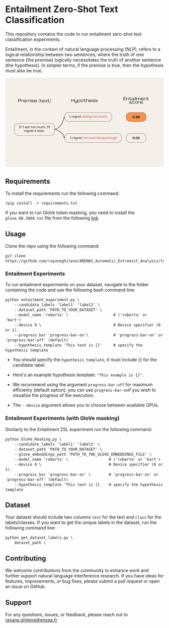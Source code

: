 # Entailment Zero-Shot Text Classification
This repository contains the code to run entailment zero-shot text classification experiments.

Entailment, in the context of natural language processing (NLP), refers to a logical relationship between two sentences, where the truth of one sentence (the premise) logically necessitates the truth of another sentence (the hypothesis). In simpler terms, if the premise is true, then the hypothesis must also be true.

![Entailment_Diagram](image.png)
## Requirements 
To install the requirements run the following command: 
```
!pip install -r requirements.txt
```

If you want to run GloVe token masking, you need to install the ```glove.6B.300d.txt``` file from the following [link](https://www.kaggle.com/datasets/thanakomsn/glove6b300dtxt)

## Usage

Clone the repo using the following command:
```
git clone https://github.com/rayaneghilene/ARENAS_Automatic_Extremist_Analysis/tree/main/Entailment_framework.git
```

### Entailment Experiments

To run entailment experiments on your dataset, navigate to the folder containing the code and use the following bash command line:

```
python entailment_experiment.py \   
    --candidate_labels 'label1' 'label2' \ 
    --dataset_path 'PATH_TO_YOUR_DATASET' \
    --model_name 'roberta' \                    # ('roberta' or 'bart')
    --device 0 \                                # Device specifier (0 or 1). 
    --progress_bar 'progress-bar-on'\           # 'progress-bar-on' or 'progress-bar-off' (default)
    --hypothesis_template 'This text is {}'     # specify the hypothesis template

```

* You should specify the ```hypothesis_template```, it must include {} for the candidate label.
* Here's an example hypothesis template: 
```"This example is {}".```

* We recommend using the argument ```progress-bar-off``` for maximum efficienty (default option), you can use ```progress-bar-on```if you wish to visualize the progress of the execution.

* The ```--device``` argument allows you to choose between available GPUs. 

### Entailment Experiments (with GloVe masking)
Similarly to the Entailment ZSL experiment run the following command:

```
python GloVe_Masking.py \   
    --candidate_labels 'label1' 'label2' \ 
    --dataset_path 'PATH_TO_YOUR_DATASET' \
    --glove_embeddings_path 'PATH_TO_THE_GLOVE_EMBEDDINGS_FILE' \
    --model_name 'roberta' \                  # ('roberta' or 'bart')
    --device 0 \                              # Device specifier (0 or 1). 
    --progress_bar 'progress-bar-on' \        # 'progress-bar-on' or 'progress-bar-off' (default)
    --hypothesis_template 'This text is {}    # specify the hypothesis template

```

## Dataset

Your dataset should include two columns ```text``` for the text and ```class``` for the labels/classes. If you want to get the unique labels in the dataset, run the following command line:

```
python get_dataset_labels.py \
    dataset_path \
```

## Contributing
We welcome contributions from the community to enhance work and further support natural language interference research. 
If you have ideas for features, improvements, or bug fixes, please submit a pull request or open an issue on GitHub.


## Support
For any questions, issues, or feedback, please reach out to rayane.ghilene@ensea.fr
